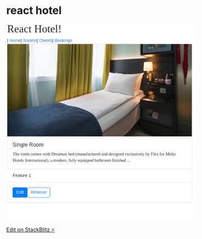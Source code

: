 # react hotel

![Home](https://raw.githubusercontent.com/kapit4n/react-h/master/screenshots/react-h-room-info.png)

[Edit on StackBlitz ⚡️](https://stackblitz.com/edit/react-974f16)
